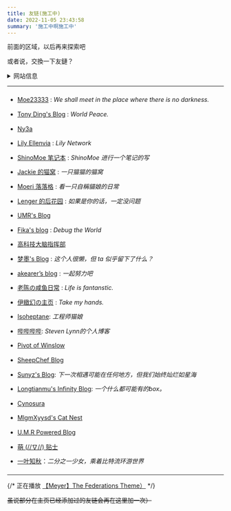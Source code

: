 ```yaml
---
title: 友链(施工中)
date: 2022-11-05 23:43:58
summary: '施工中啊施工中'
---
```


前面的区域，以后再来探索吧

或者说，交換一下友鏈？

<details>
  <summary>网站信息</summary>
    <p>名称：湛蓝的调色板</p>
    <p>描述：青く滲む 青く滲む 綺麗に <font color="#CCC"> / 浅渗湛蓝 纵使青涩 难掩绮丽</font></p> 或 A cat lying on the keyboard.
    <p>ps:描述二选一，或两个都行</p>
    <p>头像：https://nekoq.eu.org/static/images/avatar.png</p>
</details>

---

<div style="line-height: 2.4em;"> 
   <ul>
    <li><a href="https://moe23333.vercel.app/">Moe23333</a> : <em>We shall meet in the place where there is no darkness.</em></li>
    <li><a href="https://blog.tonyding.net/">Tony Ding's Blog</a> : <em>World Peace.</em></li>
    <li><a href="https://ny3a.github.io/">Ny3a</a></li>
    <li><a href="https://lilynet.work/">Lily Ellenvia</a> : <em>Lily Network</em></li>
    <li><a href="https://shinomoe.xyz/">ShinoMoe 笔记本</a> : <em>ShinoMoe 进行一个笔记的写</em></li>
    <li><a href="https://jackiecat.top/">Jackie 的猫窝</a> : <em>一只猫猫的猫窝</em></li>
    <li><a href="https://blog.bakalu.cyou/">Moeri 落落格</a> : <em>看一只自稱貓娘的日常</em></li>
    <li><a href="https://spookerv5.github.io/">Lenger 的后花园</a> : <em>如果是你的话，一定没问题</em></li>
    <li><a href="https://www.umr.wiki/">UMR's Blog</a></li>
    <li><a href="https://fika.ink/">Fika's blog</a> : <em>Debug the World</em></li>
    <li><a href="https://hightechbrain.ml/">高科技大脑指挥部</a></li>
    <li><a href="https://blog.dreamo.ink/">梦墨's Blog</a> : <em>这个人很懒，但 ta 似乎留下了什么？</em></li>
    <li><a href="https://akearer.top/">akearer’s blog</a> : <em>一起努力吧</em></li>
    <li><a href="https://www.fantanstic.top/">老陈の咸鱼日常</a> : <em>Life is fantanstic.</em></li>
    <li><a href="https://www.chwin.asia">伊緻幻の主页</a> : <em>Take my hands.</em></li>
    <li><a href="https://blog.cascade.moe">Isoheptane</a>: <em>工程师猫娘</em></li>
    <li><a href="https://bebebe.be">哔哔哔哔</a>: <em>Steven Lynn的个人博客</em></li>
    <li><a href="https://winsloweric.com/">Pivot of Winslow</a></li>
    <li><a href="https://shef.cc/">SheepChef Blog</a></li>
    <li><a href="https://blog.sunyz.net/">Sunyz's Blog</a>: <em>下一次相遇可能在任何地方，但我们始终灿烂如星海</em></li>
    <li><a href="https://ltm.ink/">Longtianmu's Infinity Blog</a>: <em>一个什么都可能有的box。</em></li>
    <li><a href="https://cynosura.one/">Cynosura</a></li>
    <li><a href="https://www.neko.ink/">MlgmXyysd's Cat Nest</a></li>
    <li><a href="https://umrpowered.codeberg.page/">U.M.R Powered Blog</a></li>
    <li><a href="https://moe.tips/">萌 (//∇//) 贴士</a></li>
   <li><a href="https://www.qy.al">一叶知秋</a>：<em>二分之一少女，乘着比特流环游世界</em></li>
   </ul>
</div>

---

{/* 正在播放 [【Meyer】The Federations Theme）](https://music.163.com/song?id=1436226764) */}

~~虽说部分在主页已经添加过的友链会再在这里加一次）~~
